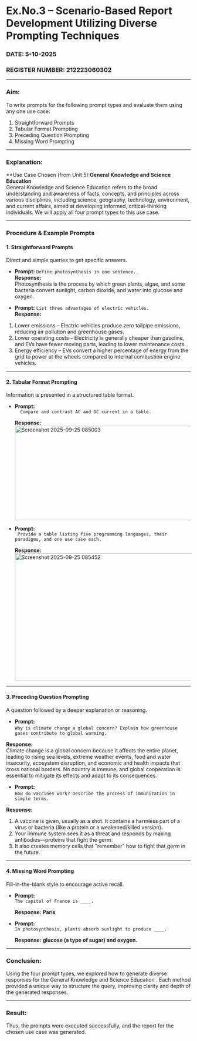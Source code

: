 # Ex.No.3 – Scenario-Based Report Development Utilizing Diverse Prompting Techniques  

### DATE:  5-10-2025
### REGISTER NUMBER:  212223060302

---

### **Aim:**  
To write prompts for the following prompt types and evaluate them using any one use case:  
1. Straightforward Prompts  
2. Tabular Format Prompting  
3. Preceding Question Prompting  
4. Missing Word Prompting  

---

### **Explanation:**  
**Use Case Chosen (from Unit 5):**General Knowledge and Science Education**  
General Knowledge and Science Education refers to the broad understanding and awareness of facts, concepts, and principles across various disciplines, including science, geography, technology, environment, and current affairs, aimed at developing informed, critical-thinking individuals.
We will apply all four prompt types to this use case.  

---

### **Procedure & Example Prompts**

#### **1. Straightforward Prompts**  
Direct and simple queries to get specific answers.  

- **Prompt:** `Define photosynthesis in one sentence..`  
  **Response:**  
  Photosynthesis is the process by which green plants, algae, and some bacteria convert sunlight, carbon dioxide, and water into glucose and oxygen.

- **Prompt:** `List three advantages of electric vehicles.`  
  **Response:**  
 1. Lower emissions – Electric vehicles produce zero tailpipe emissions, reducing air pollution and greenhouse gases.
 2. Lower operating costs – Electricity is generally cheaper than gasoline, and EVs have fewer moving parts, leading to lower maintenance costs.
 3. Energy efficiency – EVs convert a higher percentage of energy from the grid to power at the wheels compared to internal combustion engine vehicles.
---

#### **2. Tabular Format Prompting**  
Information is presented in a structured table format.  

- **Prompt:**  
  ``  Compare and contrast AC and DC current in a table.``
  
  **Response:**
   <img width="996" height="257" alt="Screenshot 2025-09-25 085003" src="https://github.com/user-attachments/assets/bea2fe15-a0d8-495d-9e52-131fd37be38d" />

- **Prompt:**  
  `` Provide a table listing five programming languages, their paradigms, and one use case each.``
  
  **Response:**
     <img width="1043" height="347" alt="Screenshot 2025-09-25 085452" src="https://github.com/user-attachments/assets/caae9f0e-64c9-47b9-981e-21cc223512d7" />

---

#### **3. Preceding Question Prompting**  
A question followed by a deeper explanation or reasoning.  

- **Prompt:**  
  `Why is climate change a global concern? Explain how greenhouse gases contribute to global warming.`  

**Response:**  
Climate change is a global concern because it affects the entire planet, leading to rising sea levels, extreme weather events, food and water insecurity, ecosystem disruption, and economic and health impacts that cross national borders. No country is immune, and global cooperation is essential to mitigate its effects and adapt to its consequences.

- **Prompt:**  
  `How do vaccines work? Describe the process of immunization in simple terms.`  

**Response:** 
1. A vaccine is given, usually as a shot. It contains a harmless part of a virus or bacteria (like a protein or a weakened/killed version).
2. Your immune system sees it as a threat and responds by making antibodies—proteins that fight the germ.
3. It also creates memory cells that "remember" how to fight that germ in the future.

---

#### **4. Missing Word Prompting**  
Fill-in-the-blank style to encourage active recall.  

- **Prompt:**  
  `The capital of France is ____.`
    
  **Response:** **Paris**  

- **Prompt:**  
  `In photosynthesis, plants absorb sunlight to produce ____.`
   
  **Response:** **glucose (a type of sugar) and oxygen.**  

---

### **Conclusion:**  
Using the four prompt types, we explored how to generate diverse responses for the General Knowledge and Science Education . Each method provided a unique way to structure the query, improving clarity and depth of the generated responses.  

---

### **Result:**  
Thus, the prompts were executed successfully, and the report for the chosen use case was generated.  
